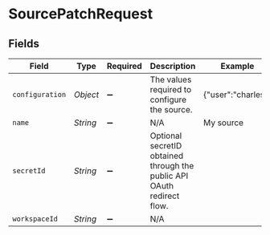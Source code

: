 # SourcePatchRequest


## Fields

| Field                                                                  | Type                                                                   | Required                                                               | Description                                                            | Example                                                                |
| ---------------------------------------------------------------------- | ---------------------------------------------------------------------- | ---------------------------------------------------------------------- | ---------------------------------------------------------------------- | ---------------------------------------------------------------------- |
| `configuration`                                                        | *Object*                                                               | :heavy_minus_sign:                                                     | The values required to configure the source.                           | {"user":"charles"}                                                     |
| `name`                                                                 | *String*                                                               | :heavy_minus_sign:                                                     | N/A                                                                    | My source                                                              |
| `secretId`                                                             | *String*                                                               | :heavy_minus_sign:                                                     | Optional secretID obtained through the public API OAuth redirect flow. |                                                                        |
| `workspaceId`                                                          | *String*                                                               | :heavy_minus_sign:                                                     | N/A                                                                    |                                                                        |